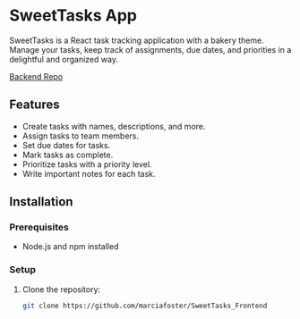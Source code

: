 # SweetTasks App

SweetTasks is a React task tracking application with a bakery theme. Manage your tasks, keep track of assignments, due dates, and priorities in a delightful and organized way.

[Backend Repo](https://github.com/marciafoster/SweetTasks_Backend)


## Features

- Create tasks with names, descriptions, and more.
- Assign tasks to team members.
- Set due dates for tasks.
- Mark tasks as complete.
- Prioritize tasks with a priority level.
- Write important notes for each task.


## Installation

### Prerequisites

- Node.js and npm installed

### Setup

1. Clone the repository:

   ```bash
   git clone https://github.com/marciafoster/SweetTasks_Frontend
